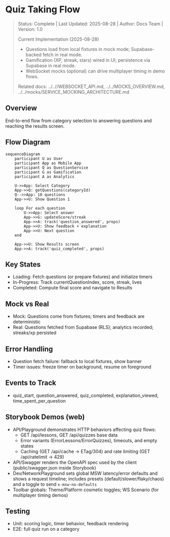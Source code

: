 # Quiz Taking Flow

> Status: Complete | Last Updated: 2025-08-28 | Author: Docs Team | Version: 1.0
>
> Current Implementation (2025-08-28)
>
> - Questions load from local fixtures in mock mode; Supabase-backed fetch in real mode.
> - Gamification (XP, streak, stars) wired in UI; persistence via Supabase in real mode.
> - WebSocket mocks (optional) can drive multiplayer timing in demo flows.
>
> Related docs: ../..//WEBSOCKET_API.md, ../../MOCKS_OVERVIEW.md, ../../mocks/SERVICE_MOCKING_ARCHITECTURE.md

## Overview

End-to-end flow from category selection to answering questions and reaching the results screen.

## Flow Diagram

```mermaid
sequenceDiagram
    participant U as User
    participant App as Mobile App
    participant Q as QuestionService
    participant G as Gamification
    participant A as Analytics

    U->>App: Select Category
    App->>Q: getQuestions(categoryId)
    Q-->>App: 10 questions
    App->>U: Show Question 1

    loop For each question
        U->>App: Select answer
        App->>G: updateScore/streak
        App->>A: track('question_answered', props)
        App->>U: Show feedback + explanation
        App->>U: Next question
    end

    App->>U: Show Results screen
    App->>A: track('quiz_completed', props)
```

## Key States

- Loading: Fetch questions (or prepare fixtures) and initialize timers
- In-Progress: Track currentQuestionIndex, score, streak, lives
- Completed: Compute final score and navigate to Results

## Mock vs Real

- Mock: Questions come from fixtures; timers and feedback are deterministic
- Real: Questions fetched from Supabase (RLS); analytics recorded; streaks/xp persisted

## Error Handling

- Question fetch failure: fallback to local fixtures, show banner
- Timer issues: freeze timer on background, resume on foreground

## Events to Track

- quiz_start, question_answered, quiz_completed, explanation_viewed, time_spent_per_question

## Storybook Demos (web)

- API/Playground demonstrates HTTP behaviors affecting quiz flows:
  - GET /api/lessons, GET /api/quizzes base data
  - Error variants (ErrorLessons/ErrorQuizzes), timeouts, and empty states
  - Caching (GET /api/cache → ETag/304) and rate limiting (GET /api/ratelimit → 429)
- API/Swagger renders the OpenAPI spec used by the client (public/swagger.json inside Storybook)
- Dev/NetworkPlayground sets global MSW latency/error defaults and shows a request timeline; includes presets (default/slower/flaky/chaos) and a toggle to send `x-msw-no-defaults`
- Toolbar globals: Theme/Platform cosmetic toggles; WS Scenario (for multiplayer timing demos)

## Testing

- Unit: scoring logic, timer behavior, feedback rendering
- E2E: full quiz run on a category
